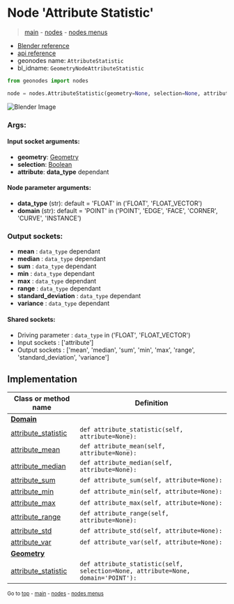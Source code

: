 # Node 'Attribute Statistic'

> [main](../structure.md) - [nodes](nodes.md) - [nodes menus](nodes_menus.md)

- [Blender reference](https://docs.blender.org/manual/en/latest/modeling/geometry_nodes/attribute/attribute_statistic.html)
- [api reference](https://docs.blender.org/api/current/bpy.types.GeometryNodeAttributeStatistic.html)
- geonodes name: `AttributeStatistic`
- bl_idname: `GeometryNodeAttributeStatistic`

```python
from geonodes import nodes

node = nodes.AttributeStatistic(geometry=None, selection=None, attribute=None, data_type='FLOAT', domain='POINT')
```

![Blender Image](https://docs.blender.org/manual/en/latest/_images/node-types_GeometryNodeAttributeStatistic.webp)

### Args:

#### Input socket arguments:

- **geometry**: [Geometry](Geometry.md)
- **selection**: [Boolean](Boolean.md)
- **attribute**: **data_type** dependant

#### Node parameter arguments:

- **data_type** (str): default = 'FLOAT' in ('FLOAT', 'FLOAT_VECTOR')
- **domain** (str): default = 'POINT' in ('POINT', 'EDGE', 'FACE', 'CORNER', 'CURVE', 'INSTANCE')

### Output sockets:

- **mean** : ``data_type`` dependant
- **median** : ``data_type`` dependant
- **sum** : ``data_type`` dependant
- **min** : ``data_type`` dependant
- **max** : ``data_type`` dependant
- **range** : ``data_type`` dependant
- **standard_deviation** : ``data_type`` dependant
- **variance** : ``data_type`` dependant

#### Shared sockets:

- Driving parameter : ``data_type`` in ('FLOAT', 'FLOAT_VECTOR')
- Input sockets  : ['attribute']
- Output sockets : ['mean', 'median', 'sum', 'min', 'max', 'range', 'standard_deviation', 'variance']
## Implementation

| Class or method name | Definition |
|----------------------|------------|
| **[Domain](Domain.md)** |
| [attribute_statistic](Domain.md#attribute_statistic) | `def attribute_statistic(self, attribute=None):` |
| [attribute_mean](Domain.md#attribute_mean) | `def attribute_mean(self, attribute=None):` |
| [attribute_median](Domain.md#attribute_median) | `def attribute_median(self, attribute=None):` |
| [attribute_sum](Domain.md#attribute_sum) | `def attribute_sum(self, attribute=None):` |
| [attribute_min](Domain.md#attribute_min) | `def attribute_min(self, attribute=None):` |
| [attribute_max](Domain.md#attribute_max) | `def attribute_max(self, attribute=None):` |
| [attribute_range](Domain.md#attribute_range) | `def attribute_range(self, attribute=None):` |
| [attribute_std](Domain.md#attribute_std) | `def attribute_std(self, attribute=None):` |
| [attribute_var](Domain.md#attribute_var) | `def attribute_var(self, attribute=None):` |
| **[Geometry](Geometry.md)** |
| [attribute_statistic](Geometry.md#attribute_statistic) | `def attribute_statistic(self, selection=None, attribute=None, domain='POINT'):` |
<sub>Go to [top](#node-Attribute-Statistic) - [main](../structure.md) - [nodes](nodes.md) - [nodes menus](nodes_menus.md)</sub>

